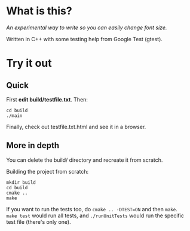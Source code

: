 # What is this?
*An experimental way to write so you can easily change font size.*  

Written in C++ with some testing help from Google Test (gtest).

# Try it out

## Quick
First **edit build/testfile.txt**. Then:

	cd build
	./main

Finally, check out testfile.txt.html and see it in a browser.

## More in depth
You can delete the build/ directory and recreate it from scratch.

Building the project from scratch:

	mkdir build
	cd build
	cmake ..
	make


If you want to run the tests too, do `cmake .. -DTEST=ON` and then `make`.  
`make test` would run all tests, and `./runUnitTests` would run the specific test file (there's only one).

